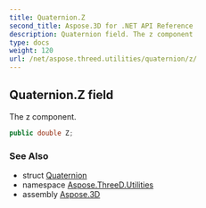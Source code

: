 ```yaml
---
title: Quaternion.Z
second_title: Aspose.3D for .NET API Reference
description: Quaternion field. The z component
type: docs
weight: 120
url: /net/aspose.threed.utilities/quaternion/z/
---
```

## Quaternion.Z field

The z component.

```csharp
public double Z;
```

### See Also

* struct [Quaternion](../)
* namespace [Aspose.ThreeD.Utilities](../../quaternion/)
* assembly [Aspose.3D](../../../)



